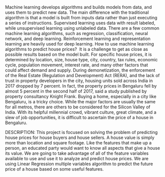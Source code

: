 Machine learning develops algorithms and builds models from data, and uses them to predict new data. The main difference with the traditional algorithm is that a model is built from inputs data rather than just executing a series of instructions. Supervised learning uses data with result labeled, while unsupervised learning using unlabeled data. There are a few common machine learning algorithms, such as regression, classification, neural network, and deep learning. Reinforcement learning and representation learning are heavily used for deep learning. How to use machine learning algorithms to predict house prices?  It is a challenge to get as close as possible results based on the model built. For specific house prices, it is determined by location, size, house type, city, country, tax rules, economic cycle, population movement, interest rate, and many other factors that could affect demand and supply. During demonetization, the enforcement of the Real Estate (Regulation and Development) Act (RERA), and the lack of trust in property developers in the city, housing units sold across India in 2017 dropped by 7 percent. In fact, the property prices in Bengaluru fell by almost 5 percent in the second half of 2017, said a study published by property consultancy Knight Frank. Buying a home, especially in a city like Bengaluru, is a tricky choice. While the major factors are usually the same for all metros, there are others to be considered for the Silicon Valley of India. With its helpful millennial crowd, vibrant culture, great climate, and a slew of job opportunities, it is difficult to ascertain the price of a house in Bengaluru.

DESCRIPTION:
This project is focused on solving the problem of predicting house prices for house buyers and house sellers.
A house value is simply more than location and square footage. Like the features that make up a person, an educated party would want to know all aspects that give a house its value.
We are going to take advantage of all of the feature variables available to use and use it to analyze and predict house prices.
We are using Linear Regression multiple variables algorithm to predict the future price of a house based on some useful features.

